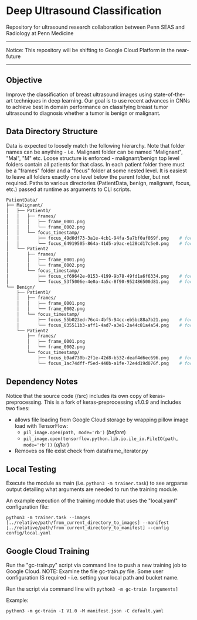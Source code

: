 # Deep Ultrasound Classification
Repository for ultrasound research collaboration between Penn SEAS and Radiology at Penn Medicine

*************************************************************************************************
Notice: This repository will be shifting to Google Cloud Platform in the near-future
*************************************************************************************************

## Objective

Improve the classification of breast ultrasound images using state-of-the-art techniques in deep learning. Our goal is to use recent advances in CNNs to achieve best in domain performance on classifying breast tumor ultrasound to diagnosis whether a tumor is benign or malignant. 

## Data Directory Structure

Data is expected to loosely match the following hierarchy. Note that folder names can be anything - i.e. Malignant folder can be named "Malignant", "Mal", "M" etc. Loose structure is enforced - malignant/benign top level folders contain all patients for that class. In each patient folder there must be a "frames" folder and a "focus" folder at some nested level. It is easiest to leave all folders exactly one level below the parent folder, but not required. Paths to various directories (PatientData, benign, malignant, focus, etc.) passed at runtime as arguments to CLI scripts. 

```bash
PatientData/
├── Malignant/
│   ├── Patient1/
│   │   ├── frames/
│   │   │   ├── frame_0001.png
│   │   │   └── frame_0002.png
│   │   └── focus_timestamp/
│   │       ├── focus_49d0df73-3a1e-4cb1-94fa-5a7bf0af069f.png    # focus of frame_0001.png       
│   │       └── focus_64919505-864a-41d5-a9ac-e128cd17c5e0.png    # focus of frame_0002.png
│   └── Patient2
│       ├── frames/
│       │   ├── frame_0001.png
│       │   └── frame_0002.png
│       └── focus_timestamp/
│           ├── focus_cf69642e-0153-4199-9b78-49fd1a6f6334.png    # focus of frame_0001.png   
│           └── focus_53f5006e-4e0a-4a5c-8f90-952486500d81.png    # focus of frame_0002.png
└── Benign/
    ├── Patient1/
    │   ├── frames/
    │   │   ├── frame_0001.png
    │   │   └── frame_0002.png
    │   └── focus_timestamp/
    │       ├── focus_55b023ed-76c4-4bf5-94cc-eb5bc88a7b21.png    # focus of frame_0001.png
    │       └── focus_835511b3-aff1-4ad7-a3e1-2a44c81a4a54.png    # focus of frame_0002.png
    └── Patient2
        ├── frames/
        │   ├── frame_0001.png
        │   └── frame_0002.png
        └── focus_timestamp/
            ├── focus_b9ad730b-2f1e-42d8-b532-deaf4d6ec696.png    # focus of frame_0001.png 
            └── focus_1ac74dff-f5ed-440b-a1fe-72e4d19d076f.png    # focus of frame_0002.png
```

## Dependency Notes

Notice that the source code (/src) includes its own copy of keras-preprocessing. This is a fork of keras-preprocessing v1.0.9 and includes two fixes: 

- allows file loading from Google Cloud storage by wrapping pillow image load with TensorFlow:
    - `pil_image.open(path, mode='rb')` (*before*)
    - `pil_image.open(tensorflow.python.lib.io.ile_io.FileIO(path, mode='rb'))` (*after*)
- Removes os file exist check from dataframe_iterator.py

## Local Testing

Execute the module as main (i.e. `python3 -m trainer.task`) to see argparse output detailing what arguments are needed to run the training module.

An example execution of the training module that uses the "local.yaml" configuration file:

`python3 -m trainer.task --images [../relative/path/from_current_directory_to_images] --manifest [../relative/path/from current_directory_to_manifest] --config config/local.yaml`

## Google Cloud Training

Run the "gc-train.py" script via command line to push a new training job to Google Cloud. NOTE: Examine the file gc-train.py file. Some user configuration IS required - i.e. setting your local path and bucket name. 

Run the script via command line with `python3 -m gc-train [arguments]`

Example:

`python3 -m gc-train -I V1.0 -M manifest.json -C default.yaml`